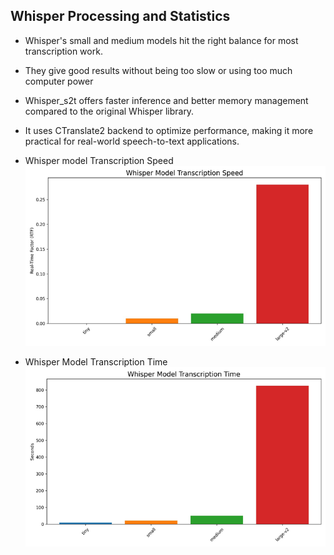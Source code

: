 ## Whisper Processing and Statistics

- Whisper's small and medium models hit the right balance for most transcription work. 

- They give good results without being too slow or using too much computer power

- Whisper_s2t offers faster inference and better memory management compared to the original Whisper library. 

- It uses CTranslate2 backend to optimize performance, making it more practical for real-world speech-to-text applications.

- Whisper model Transcription Speed
![alt text](image-2.png)

- Whisper Model Transcription Time
![alt text](image-3.png)
